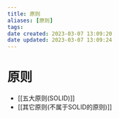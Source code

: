 ```yaml
---
title: 原则
aliases: [原则]
tags: 
date created: 2023-03-07 13:09:20
date updated: 2023-03-07 13:09:24
---
```


# 原则

- [[五大原则(SOLID)]]
- [[其它原则(不属于SOLID的原则)]]
